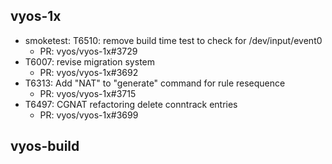 ## vyos-1x
- smoketest: T6510: remove build time test to check for /dev/input/event0
   - PR: vyos/vyos-1x#3729
- T6007: revise migration system
   - PR: vyos/vyos-1x#3692
- T6313: Add "NAT" to "generate" command for rule resequence
   - PR: vyos/vyos-1x#3715
- T6497: CGNAT refactoring delete conntrack entries
   - PR: vyos/vyos-1x#3699


## vyos-build

